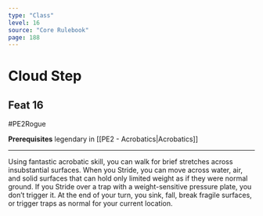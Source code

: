 ```yaml
---
type: "Class"
level: 16
source: "Core Rulebook"
page: 188
---
```

# Cloud Step
## Feat 16
#PE2Rogue

**Prerequisites** legendary in [[PE2 - Acrobatics|Acrobatics]]

---
Using fantastic acrobatic skill, you can walk for brief stretches across insubstantial surfaces. When you Stride, you can move across water, air, and solid surfaces that can hold only limited weight as if they were normal ground. If you Stride over a trap with a weight-sensitive pressure plate, you don’t trigger it. At the end of your turn, you sink, fall, break fragile surfaces, or trigger traps as normal for your current location.